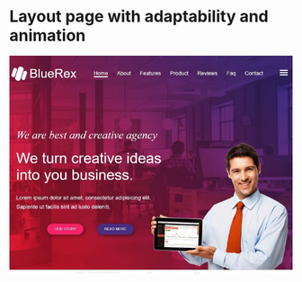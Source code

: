 **Layout page with adaptability and animation**
=================

![screenshot of sample](Sample.jpg)
